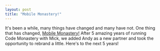 ```yaml
---
layout: post
title: "Mobile Monastery!"
---
```

It's been a while, many things have changed and many have not. One thing that has changed, [Mobile Monastery!](https://www.mobilemonastery.com) After 5 amazing years of running Code Monastery with Mick, we added Andy as a new partner and took the opportunity to rebrand a little. Here's to the next 5 years!
